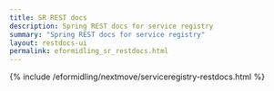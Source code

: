 ```yaml
---
title: SR REST docs
description: Spring REST docs for service registry
summary: "Spring REST docs for service registry"
layout: restdocs-ui
permalink: eformidling_sr_restdocs.html
---
```


{% include /eformidling/nextmove/serviceregistry-restdocs.html %}


